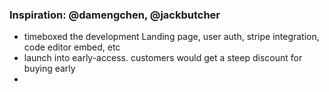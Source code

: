 ### [](https://www.slip.so/blog/how-I-made-10k-teaching-vim)
### Inspiration: @damengchen, @jackbutcher
* timeboxed the development 
  Landing page, user auth, stripe integration, code editor embed, etc
* launch into early-access. customers would get a steep discount for buying early
* 
